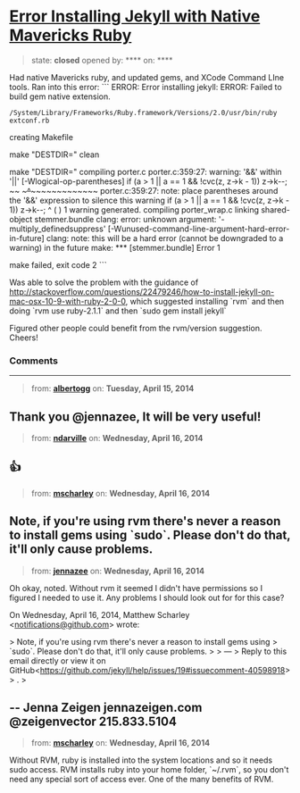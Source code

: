 # [Error Installing Jekyll with Native Mavericks Ruby](https://github.com/jekyll/jekyll-help/issues/19)

> state: **closed** opened by: **** on: ****

Had native Mavericks ruby, and updated gems, and XCode Command LIne tools. Ran into this error:
&#x60;&#x60;&#x60;
ERROR:  Error installing jekyll:
	ERROR: Failed to build gem native extension.

    /System/Library/Frameworks/Ruby.framework/Versions/2.0/usr/bin/ruby extconf.rb
creating Makefile

make &quot;DESTDIR=&quot; clean

make &quot;DESTDIR=&quot;
compiling porter.c
porter.c:359:27: warning: &#x27;&amp;&amp;&#x27; within &#x27;||&#x27; [-Wlogical-op-parentheses]
      if (a &gt; 1 || a == 1 &amp;&amp; !cvc(z, z-&gt;k - 1)) z-&gt;k--;
                ~~ ~~~~~~~^~~~~~~~~~~~~~~~~~~~
porter.c:359:27: note: place parentheses around the &#x27;&amp;&amp;&#x27; expression to silence this warning
      if (a &gt; 1 || a == 1 &amp;&amp; !cvc(z, z-&gt;k - 1)) z-&gt;k--;
                          ^
                   (                          )
1 warning generated.
compiling porter_wrap.c
linking shared-object stemmer.bundle
clang: error: unknown argument: &#x27;-multiply_definedsuppress&#x27; [-Wunused-command-line-argument-hard-error-in-future]
clang: note: this will be a hard error (cannot be downgraded to a warning) in the future
make: *** [stemmer.bundle] Error 1

make failed, exit code 2
&#x60;&#x60;&#x60;

Was able to solve the problem with the guidance of http://stackoverflow.com/questions/22479246/how-to-install-jekyll-on-mac-osx-10-9-with-ruby-2-0-0, which suggested installing &#x60;rvm&#x60; and then doing &#x60;rvm use ruby-2.1.1&#x60; and then &#x60;sudo gem install jekyll&#x60;

Figured other people could benefit from the rvm/version suggestion. Cheers!


### Comments

---
> from: [**albertogg**](https://github.com/jekyll/jekyll-help/issues/19#issuecomment-40559781) on: **Tuesday, April 15, 2014**

Thank you @jennazee, It will be very useful!  
---
> from: [**ndarville**](https://github.com/jekyll/jekyll-help/issues/19#issuecomment-40584456) on: **Wednesday, April 16, 2014**

:+1: 
---
> from: [**mscharley**](https://github.com/jekyll/jekyll-help/issues/19#issuecomment-40598918) on: **Wednesday, April 16, 2014**

Note, if you&#x27;re using rvm there&#x27;s never a reason to install gems using
&#x60;sudo&#x60;. Please don&#x27;t do that, it&#x27;ll only cause problems.
---
> from: [**jennazee**](https://github.com/jekyll/jekyll-help/issues/19#issuecomment-40599872) on: **Wednesday, April 16, 2014**

Oh okay, noted. Without rvm it seemed I didn&#x27;t have permissions so I
figured I needed to use it. Any problems I should look out for for this
case?

On Wednesday, April 16, 2014, Matthew Scharley &lt;notifications@github.com&gt;
wrote:

&gt; Note, if you&#x27;re using rvm there&#x27;s never a reason to install gems using
&gt; &#x60;sudo&#x60;. Please don&#x27;t do that, it&#x27;ll only cause problems.
&gt;
&gt; —
&gt; Reply to this email directly or view it on GitHub&lt;https://github.com/jekyll/help/issues/19#issuecomment-40598918&gt;
&gt; .
&gt;


-- 
Jenna Zeigen
jennazeigen.com
@zeigenvector
215.833.5104
---
> from: [**mscharley**](https://github.com/jekyll/jekyll-help/issues/19#issuecomment-40600162) on: **Wednesday, April 16, 2014**

Without RVM, ruby is installed into the system locations and so it needs
sudo access. RVM installs ruby into your home folder, &#x60;~/.rvm&#x60;, so you
don&#x27;t need any special sort of access ever. One of the many benefits of RVM.
​
